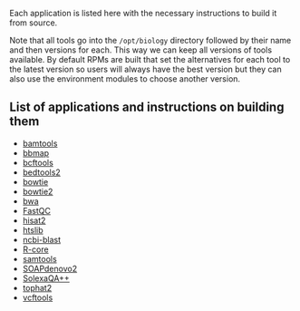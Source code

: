 Each application is listed here with the necessary instructions to build it from source.

Note that all tools go into the `/opt/biology` directory followed by their name and then versions for each. This way we can keep all versions of tools available. By default RPMs are built that set the alternatives for each tool to the latest version so users will always have the best version but they can also use the environment modules to choose another version.

## List of applications and instructions on building them

* [bamtools](https://github.com/shanesturrock/bioit/wiki/bamtools)
* [bbmap](https://github.com/shanesturrock/bioit/wiki/bbmap)
* [bcftools](https://github.com/shanesturrock/bioit/wiki/bcftools)
* [bedtools2](https://github.com/shanesturrock/bioit/wiki/bedtools2)
* [bowtie](https://github.com/shanesturrock/bioit/wiki/bowtie)
* [bowtie2](https://github.com/shanesturrock/bioit/wiki/bowtie2)
* [bwa](https://github.com/shanesturrock/bioit/wiki/bwa)
* [FastQC](https://github.com/shanesturrock/bioit/wiki/FastQC)
* [hisat2](https://github.com/shanesturrock/bioit/wiki/hisat2)
* [htslib](https://github.com/shanesturrock/bioit/wiki/htslib)
* [ncbi-blast](https://github.com/shanesturrock/bioit/wiki/ncbi-blast)
* [R-core](https://github.com/shanesturrock/bioit/wiki/R-core)
* [samtools](https://github.com/shanesturrock/bioit/wiki/samtools)
* [SOAPdenovo2](https://github.com/shanesturrock/bioit/wiki/SOAPdenovo2)
* [SolexaQA++](https://github.com/shanesturrock/bioit/wiki/SolexaQA++)
* [tophat2](https://github.com/shanesturrock/bioit/wiki/tophat2)
* [vcftools](https://github.com/shanesturrock/bioit/wiki/vcftools)